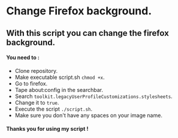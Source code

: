 # Change Firefox background.
## With this script you can change the firefox background.

#### You need to :

* Clone repository.
* Make executable script.sh `chmod +x`.
* Go to firefox.
* Tape about:config in the searchbar.
* Search `toolkit.legacyUserProfileCustomizations.stylesheets`.
* Change it to `true`.
* Execute the script `./script.sh`.
* Make sure you don't have any spaces on your image name.

#### Thanks you for using my script !
